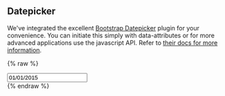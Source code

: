 ## Datepicker

We've integrated the excellent [Bootstrap Datepicker](https://bootstrap-datepicker.readthedocs.org/en/latest/) plugin for your convenience. You can initiate this simply with data-attributes or for more advanced applications use the javascript API. Refer to [their docs for more information](https://bootstrap-datepicker.readthedocs.org/en/latest/).

{% raw %}
<div class="input-with-icon">
  <input type="text" value="01/01/2015" class="form-control" data-provide="datepicker">
  <span class="icon icon-calendar"></span>
</div>
{% endraw %}

